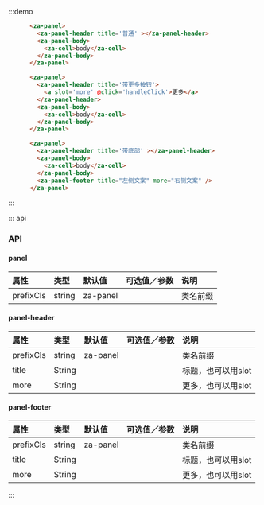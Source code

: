<script>
export default {
  data() {
    return {

    }
  },
  methods: {
    handleClick() {
      alert('click me')
    }
  },
};
</script>


:::demo
```html
      <za-panel>
        <za-panel-header title='普通' ></za-panel-header>
        <za-panel-body>
          <za-cell>body</za-cell>
        </za-panel-body>
      </za-panel>

      <za-panel>
        <za-panel-header title='带更多按钮'>
          <a slot='more' @click='handleClick'>更多</a>
        </za-panel-header>
        <za-panel-body>
          <za-cell>body</za-cell>
        </za-panel-body>
      </za-panel>

      <za-panel>
        <za-panel-header title='带底部' ></za-panel-header>
        <za-panel-body>
          <za-cell>body</za-cell>
        </za-panel-body>
        <za-panel-footer title="左侧文案" more="右侧文案" />
      </za-panel>

```
:::

::: api
### API

#### panel

| 属性 | 类型 | 默认值 | 可选值／参数 | 说明 |
| :--- | :--- | :--- | :--- | :--- |
| prefixCls | string | za-panel | | 类名前缀 |


#### panel-header

| 属性 | 类型 | 默认值 | 可选值／参数 | 说明 |
| :--- | :--- | :--- | :--- | :--- |
| prefixCls | string | za-panel | | 类名前缀 |
| title | String | | | 标题，也可以用slot |
| more | String | | | 更多，也可以用slot |


#### panel-footer

| 属性 | 类型 | 默认值 | 可选值／参数 | 说明 |
| :--- | :--- | :--- | :--- | :--- |
| prefixCls | string | za-panel | | 类名前缀 |
| title | String | | | 标题，也可以用slot |
| more | String | | | 更多，也可以用slot |
:::